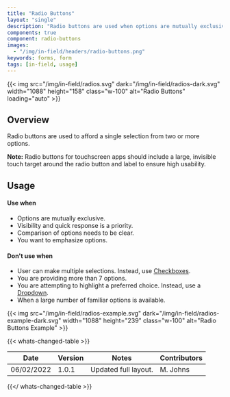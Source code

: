 ```yaml
---
title: "Radio Buttons"
layout: "single"
description: "Radio buttons are used when options are mutually exclusive."
components: true
component: radio-buttons
images:
  - "/img/in-field/headers/radio-buttons.png"
keywords: forms, form
tags: [in-field, usage]
---
```


{{< img src="/img/in-field/radios.svg" dark="/img/in-field/radios-dark.svg" width="1088" height="158" class="w-100" alt="Radio Buttons" loading="auto" >}}

## Overview

Radio buttons are used to afford a single selection from two or more options.

**Note:** Radio buttons for touchscreen apps should include a large, invisible touch target around the radio button and label to ensure high usability.

## Usage

#### Use when

- Options are mutually exclusive.
- Visibility and quick response is a priority.
- Comparison of options needs to be clear.
- You want to emphasize options.

#### Don't use when

- User can make multiple selections. Instead, use [Checkboxes](/components/in-field/checkboxes/).
- You are providing more than 7 options.
- You are attempting to highlight a preferred choice. Instead, use a [Dropdown](/components/in-field/dropdowns/).
- When a large number of familiar options is available.

{{< img src="/img/in-field/radios-example.svg" dark="/img/in-field/radios-example-dark.svg" width="1088" height="239" class="w-100" alt="Radio Buttons Example" >}}

{{< whats-changed-table >}}

| Date       | Version | Notes                | Contributors |
| ---------- | ------- | -------------------- | ------------ |
| 06/02/2022 | 1.0.1   | Updated full layout. | M. Johns     |

{{</ whats-changed-table >}}
